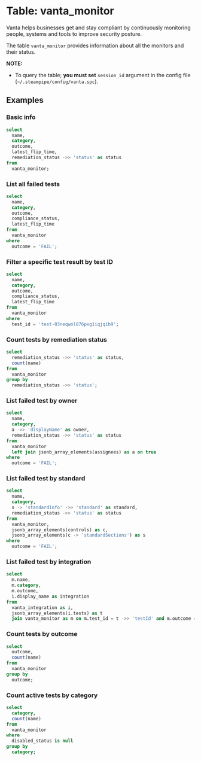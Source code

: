 # Table: vanta_monitor

Vanta helps businesses get and stay compliant by continuously monitoring people, systems and tools to improve security posture.

The table `vanta_monitor` provides information about all the monitors and their status.

**NOTE:**

- To query the table; **you must set** `session_id` argument in the config file (`~/.steampipe/config/vanta.spc`).

## Examples

### Basic info

```sql
select
  name,
  category,
  outcome,
  latest_flip_time,
  remediation_status ->> 'status' as status
from
  vanta_monitor;
```

### List all failed tests

```sql
select
  name,
  category,
  outcome,
  compliance_status,
  latest_flip_time
from
  vanta_monitor
where
  outcome = 'FAIL';
```

### Filter a specific test result by test ID

```sql
select
  name,
  category,
  outcome,
  compliance_status,
  latest_flip_time
from
  vanta_monitor
where
  test_id = 'test-03neqwol876pxg1iqjqib9';
```

### Count tests by remediation status

```sql
select
  remediation_status ->> 'status' as status,
  count(name)
from
  vanta_monitor
group by
  remediation_status ->> 'status';
```

### List failed test by owner

```sql
select
  name,
  category,
  a ->> 'displayName' as owner,
  remediation_status ->> 'status' as status
from
  vanta_monitor
  left join jsonb_array_elements(assignees) as a on true
where
  outcome = 'FAIL';
```

### List failed test by standard

```sql
select
  name,
  category,
  s -> 'standardInfo' ->> 'standard' as standard,
  remediation_status ->> 'status' as status
from
  vanta_monitor,
  jsonb_array_elements(controls) as c,
  jsonb_array_elements(c -> 'standardSections') as s
where
  outcome = 'FAIL';
```

### List failed test by integration

```sql
select
  m.name,
  m.category,
  m.outcome,
  i.display_name as integration
from
  vanta_integration as i,
  jsonb_array_elements(i.tests) as t
  join vanta_monitor as m on m.test_id = t ->> 'testId' and m.outcome = 'FAIL'
```

### Count tests by outcome

```sql
select
  outcome,
  count(name)
from
  vanta_monitor
group by
  outcome;
```

### Count active tests by category

```sql
select
  category,
  count(name)
from
  vanta_monitor
where
  disabled_status is null
group by
  category;
```
